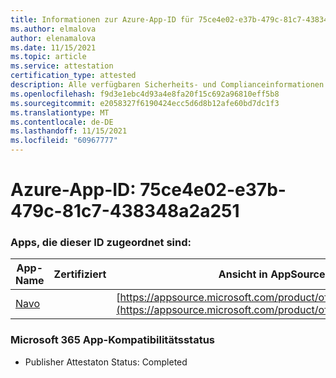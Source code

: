 ```yaml
---
title: Informationen zur Azure-App-ID für 75ce4e02-e37b-479c-81c7-438348a2a251
ms.author: elmalova
author: elenamalova
ms.date: 11/15/2021
ms.topic: article
ms.service: attestation
certification_type: attested
description: Alle verfügbaren Sicherheits- und Complianceinformationen für 75ce4e02-e37b-479c-81c7-438348a2a251.
ms.openlocfilehash: f9d3e1ebc4d93a4e8fa20f15c692a96810eff5b8
ms.sourcegitcommit: e2058327f6190424ecc5d6d8b12afe60bd7dc1f3
ms.translationtype: MT
ms.contentlocale: de-DE
ms.lasthandoff: 11/15/2021
ms.locfileid: "60967777"
---
```

# <a name="azure-app-id-75ce4e02-e37b-479c-81c7-438348a2a251"></a>Azure-App-ID: 75ce4e02-e37b-479c-81c7-438348a2a251


### <a name="apps-associated-with-this-id"></a>Apps, die dieser ID zugeordnet sind:
| **App-Name** | **Zertifiziert** | **Ansicht in AppSource** |
|--------------|---------------|-----------------------|
| [Navo](https://docs.microsoft.com/microsoft-365-app-certification/forward/WA200001047) |  | [https://appsource.microsoft.com/product/office/WA200001047](https://appsource.microsoft.com/product/office/WA200001047) |

### <a name="microsoft-365-app-compliance-status"></a>Microsoft 365 App-Kompatibilitätsstatus
- Publisher Attestaton Status: Completed
